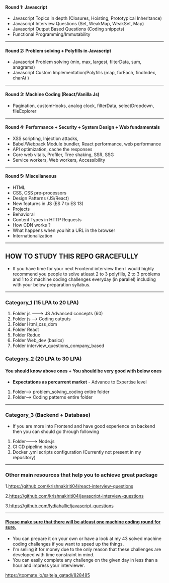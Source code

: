 #### Round 1: Javascript

- Javascript Topics in depth (Closures, Hoisting, Prototypical Inheritance)
- Javascript Interview Questions (Set, WeakMap, WeakSet, Map)
- Javascript Output Based Questions (Coding snippets)
- Functional Programming/Immutability

---

#### Round 2: Problem solving + Polyfills in Javascript

- Javascript Problem solving (min, max, largest, filterData, sum, anagrams)
- Javascript Custom Implementation/Polyfills (map, forEach, findIndex, charAt )

---

#### Round 3: Machine Coding (React/Vanilla Js)

- Pagination, customHooks, analog clock, filterData, selectDropdown, fileExplorer

---

#### Round 4: Performance + Security + System Design + Web fundamentals

- XSS scripting, Injection attacks,
- Babel/Webpack Module bundler, React performance, web performance
- API optimization, cache the responses
- Core web vitals, Profiler, Tree shaking, SSR, SSG
- Service workers, Web workers, Accessibility

---

#### Round 5: Miscellaneous

- HTML
- CSS, CSS pre-processors
- Design Patterns (JS/React)
- New features in JS (ES 7 to ES 13)
- Projects
- Behavioral
- Content Types in HTTP Requests
- How CDN works ?
- What happens when you hit a URL in the browser
- Internationalization


-----------------

## HOW TO STUDY THIS REPO GRACEFULLY 


- If you have time for your next Frontend interview then I would highly recommend you people to solve atleast 2 to 3 polyfills, 2 to 3 problems and 1 to 2 machine coding challenges everyday (in parallel) including with your below preparation syllabus.

-----

### Category_1 (15 LPA to 20 LPA)

1. Folder js ---> JS Advanced concepts (60)
2. Folder js --> Coding outputs
3. Folder Html_css_dom
4. Folder React
5. Folder Redux
6. Folder Web_dev (basics)
7. Folder interview_questions_company_based

### Category_2 (20 LPA to 30 LPA)

#### You should know above ones + You should be very good with below ones

- **Expectations as percurrent market** - Advance to Expertise level

1. Folder--> problem_solving_coding entire folder
2. Folder--> Coding patterns entire folder 

-----

### Category_3 (Backend + Database)

- If you are more into Frontend and have good experience on backend then you can should go through following

1. Folder---> Node.js
2. CI CD pipeline basics 
3. Docker .yml scripts configuration (Currently not present in my repository)

--------

### Other main resources that help you to achieve great package 

1.https://github.com/krishnakiriti04/react-interview-questions

2.https://github.com/krishnakiriti04/javascript-interview-questions

3.https://github.com/lydiahallie/javascript-questions

-------

#### <ins>Please make sure that there will be atleast one machine coding round for sure.</ins>

- You can prepare it on your own or have a look at my 43 solved machine coding challenges if you want to speed up the things. 
- I'm selling it for money due to the only reason that these challenges are developed with time constraint in mind. 
- You can easily complete any challenge on the given day in less than a hour and impress your interviewer.

https://topmate.io/saiteja_gatadi/828485